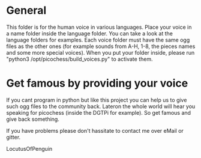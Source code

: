 General
=======
This folder is for the human voice in various languages. Place your voice in a name folder inside the language folder.
You can take a look at the language folders for examples. Each voice folder must have the same ogg files as the other ones
(for example sounds from A-H, 1-8, the pieces names and some more special voices).
When you put your folder inside, please run "python3 /opt/picochess/build_voices.py" to activate them.


Get famous by providing your voice
===================================
If you cant program in python but like this project you can help us to give such ogg files to the community back.
Lateron the whole world will hear you speaking for picochess (inside the DGTPi for example). So get famous and give back something.


If you have problems please don't hassitate to contact me over eMail or gitter.

LocutusOfPenguin
